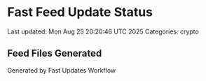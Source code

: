 # Fast Feed Update Status
Last updated: Mon Aug 25 20:20:46 UTC 2025
Categories: crypto

## Feed Files Generated

Generated by Fast Updates Workflow
